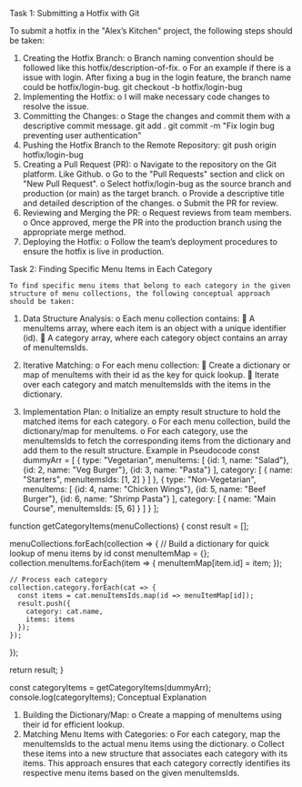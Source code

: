 Task 1: Submitting a Hotfix with Git

To submit a hotfix in the "Alex’s Kitchen" project, the following steps should be taken:

1. Creating the Hotfix Branch:
   o Branch naming convention should be followed like this
   hotfix/description-of-fix.
   o For an example if there is a issue with login. After fixing a bug in the login feature, the branch name could be
   hotfix/login-bug.
   git checkout -b hotfix/login-bug
2. Implementing the Hotfix:
   o I will make necessary code changes to resolve the issue.
3. Committing the Changes:
   o Stage the changes and commit them with a descriptive commit message.
   git add .
   git commit -m "Fix login bug preventing user authentication"
4. Pushing the Hotfix Branch to the Remote Repository:
   git push origin hotfix/login-bug
5. Creating a Pull Request (PR):
   o Navigate to the repository on the Git platform. Like Github.
   o Go to the "Pull Requests" section and click on "New Pull Request".
   o Select hotfix/login-bug as the source branch and production (or main) as the target branch.
   o Provide a descriptive title and detailed description of the changes.
   o Submit the PR for review.
6. Reviewing and Merging the PR:
   o Request reviews from team members.
   o Once approved, merge the PR into the production branch using the appropriate merge method.
7. Deploying the Hotfix:
   o Follow the team’s deployment procedures to ensure the hotfix is live in production.



Task 2: Finding Specific Menu Items in Each Category

    To find specific menu items that belong to each category in the given structure of menu collections, the following conceptual approach should be taken:

1. Data Structure Analysis:
   o Each menu collection contains:
    A menuItems array, where each item is an object with a unique identifier (id).
    A category array, where each category object contains an array of menuItemsIds.

2. Iterative Matching:
   o For each menu collection:
    Create a dictionary or map of menuItems with their id as the key for quick lookup.
    Iterate over each category and match menuItemsIds with the items in the dictionary.
3. Implementation Plan:
   o Initialize an empty result structure to hold the matched items for each category.
   o For each menu collection, build the dictionary/map for menuItems.
   o For each category, use the menuItemsIds to fetch the corresponding items from the dictionary and add them to the result structure.
   Example in Pseudocode
   const dummyArr = [
   {
   type: "Vegetarian",
   menuItems: [
   {id: 1, name: "Salad"},
   {id: 2, name: "Veg Burger"},
   {id: 3, name: "Pasta"}
   ],
   category: [
   {
   name: "Starters",
   menuItemsIds: [1, 2]
   }
   ]
   },
   {
   type: "Non-Vegetarian",
   menuItems: [
   {id: 4, name: "Chicken Wings"},
   {id: 5, name: "Beef Burger"},
   {id: 6, name: "Shrimp Pasta"}
   ],
   category: [
   {
   name: "Main Course",
   menuItemsIds: [5, 6]
   }
   ]
   }
   ];

function getCategoryItems(menuCollections) {
const result = [];

menuCollections.forEach(collection => {
// Build a dictionary for quick lookup of menu items by id
const menuItemMap = {};
collection.menuItems.forEach(item => {
menuItemMap[item.id] = item;
});

    // Process each category
    collection.category.forEach(cat => {
      const items = cat.menuItemsIds.map(id => menuItemMap[id]);
      result.push({
        category: cat.name,
        items: items
      });
    });

});

return result;
}

const categoryItems = getCategoryItems(dummyArr);
console.log(categoryItems);
Conceptual Explanation

1. Building the Dictionary/Map:
   o Create a mapping of menuItems using their id for efficient lookup.
2. Matching Menu Items with Categories:
   o For each category, map the menuItemsIds to the actual menu items using the dictionary.
   o Collect these items into a new structure that associates each category with its items.
   This approach ensures that each category correctly identifies its respective menu items based on the given menuItemsIds.
